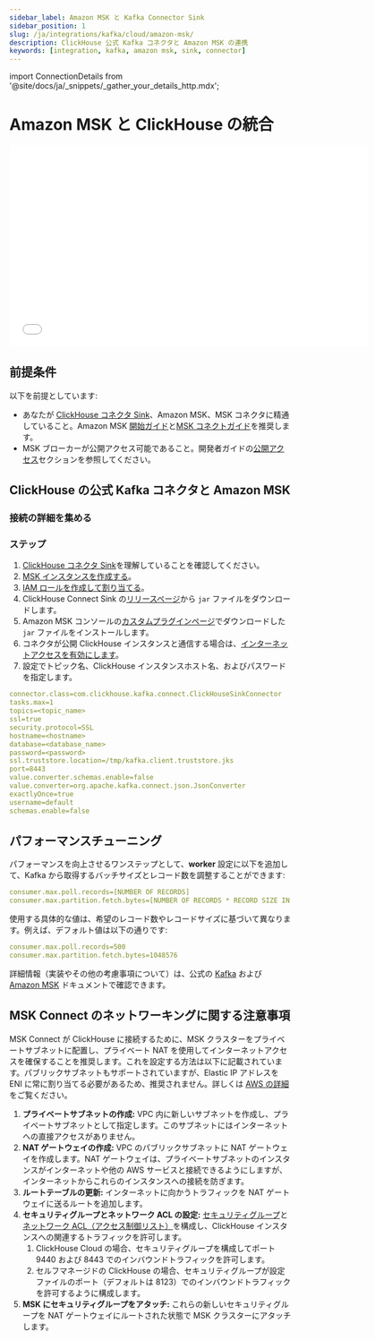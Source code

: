 ```yaml
---
sidebar_label: Amazon MSK と Kafka Connector Sink
sidebar_position: 1
slug: /ja/integrations/kafka/cloud/amazon-msk/
description: ClickHouse 公式 Kafka コネクタと Amazon MSK の連携
keywords: [integration, kafka, amazon msk, sink, connector]
---
```

import ConnectionDetails from '@site/docs/ja/_snippets/_gather_your_details_http.mdx';

# Amazon MSK と ClickHouse の統合

<div class='vimeo-container'>
  <iframe src="//www.youtube.com/embed/6lKI_WlQ3-s"
    width="640"
    height="360"
    frameborder="0"
    allow="autoplay;
    fullscreen;
    picture-in-picture"
    allowfullscreen>
  </iframe>
</div>

## 前提条件
以下を前提としています:
* あなたが [ClickHouse コネクタ Sink](../kafka-clickhouse-connect-sink.md)、Amazon MSK、MSK コネクタに精通していること。Amazon MSK [開始ガイド](https://docs.aws.amazon.com/msk/latest/developerguide/getting-started.html)と[MSK コネクトガイド](https://docs.aws.amazon.com/msk/latest/developerguide/msk-connect.html)を推奨します。
* MSK ブローカーが公開アクセス可能であること。開発者ガイドの[公開アクセス](https://docs.aws.amazon.com/msk/latest/developerguide/public-access.html)セクションを参照してください。

## ClickHouse の公式 Kafka コネクタと Amazon MSK

### 接続の詳細を集める

<ConnectionDetails />

### ステップ
1. [ClickHouse コネクタ Sink](../kafka-clickhouse-connect-sink.md)を理解していることを確認してください。
1. [MSK インスタンスを作成する](https://docs.aws.amazon.com/msk/latest/developerguide/create-cluster.html)。
1. [IAM ロールを作成して割り当てる](https://docs.aws.amazon.com/msk/latest/developerguide/create-client-iam-role.html)。
1. ClickHouse Connect Sink の[リリースページ](https://github.com/ClickHouse/clickhouse-kafka-connect/releases)から `jar` ファイルをダウンロードします。
1. Amazon MSK コンソールの[カスタムプラグインページ](https://docs.aws.amazon.com/msk/latest/developerguide/msk-connect-plugins.html)でダウンロードした `jar` ファイルをインストールします。
1. コネクタが公開 ClickHouse インスタンスと通信する場合は、[インターネットアクセスを有効にします](https://docs.aws.amazon.com/msk/latest/developerguide/msk-connect-internet-access.html)。
1. 設定でトピック名、ClickHouse インスタンスホスト名、およびパスワードを指定します。
```yml
connector.class=com.clickhouse.kafka.connect.ClickHouseSinkConnector
tasks.max=1
topics=<topic_name>
ssl=true
security.protocol=SSL
hostname=<hostname>
database=<database_name>
password=<password>
ssl.truststore.location=/tmp/kafka.client.truststore.jks
port=8443
value.converter.schemas.enable=false
value.converter=org.apache.kafka.connect.json.JsonConverter
exactlyOnce=true
username=default
schemas.enable=false
```

## パフォーマンスチューニング
パフォーマンスを向上させるワンステップとして、**worker** 設定に以下を追加して、Kafka から取得するバッチサイズとレコード数を調整することができます:
```yml
consumer.max.poll.records=[NUMBER OF RECORDS]
consumer.max.partition.fetch.bytes=[NUMBER OF RECORDS * RECORD SIZE IN BYTES]
```

使用する具体的な値は、希望のレコード数やレコードサイズに基づいて異なります。例えば、デフォルト値は以下の通りです:

```yml
consumer.max.poll.records=500
consumer.max.partition.fetch.bytes=1048576
```

詳細情報（実装やその他の考慮事項について）は、公式の [Kafka](https://kafka.apache.org/documentation/#consumerconfigs) および 
[Amazon MSK](https://docs.aws.amazon.com/msk/latest/developerguide/msk-connect-workers.html#msk-connect-create-custom-worker-config) ドキュメントで確認できます。

## MSK Connect のネットワーキングに関する注意事項

MSK Connect が ClickHouse に接続するために、MSK クラスターをプライベートサブネットに配置し、プライベート NAT を使用してインターネットアクセスを確保することを推奨します。これを設定する方法は以下に記載されています。パブリックサブネットもサポートされていますが、Elastic IP アドレスを ENI に常に割り当てる必要があるため、推奨されません。詳しくは [AWS の詳細](https://docs.aws.amazon.com/msk/latest/developerguide/msk-connect-internet-access.html)をご覧ください。

1. **プライベートサブネットの作成:** VPC 内に新しいサブネットを作成し、プライベートサブネットとして指定します。このサブネットにはインターネットへの直接アクセスがありません。
1. **NAT ゲートウェイの作成:** VPC のパブリックサブネットに NAT ゲートウェイを作成します。NAT ゲートウェイは、プライベートサブネットのインスタンスがインターネットや他の AWS サービスと接続できるようにしますが、インターネットからこれらのインスタンスへの接続を防ぎます。
1. **ルートテーブルの更新:** インターネットに向かうトラフィックを NAT ゲートウェイに送るルートを追加します。
1. **セキュリティグループとネットワーク ACL の設定:** [セキュリティグループ](https://docs.aws.amazon.com/vpc/latest/userguide/vpc-security-groups.html)と[ネットワーク ACL（アクセス制御リスト）](https://docs.aws.amazon.com/vpc/latest/userguide/vpc-network-acls.html)を構成し、ClickHouse インスタンスへの関連するトラフィックを許可します。
   1. ClickHouse Cloud の場合、セキュリティグループを構成してポート 9440 および 8443 でのインバウンドトラフィックを許可します。
   2. セルフマネージドの ClickHouse の場合、セキュリティグループが設定ファイルのポート（デフォルトは 8123）でのインバウンドトラフィックを許可するように構成します。
2. **MSK にセキュリティグループをアタッチ:** これらの新しいセキュリティグループを NAT ゲートウェイにルートされた状態で MSK クラスターにアタッチします。
